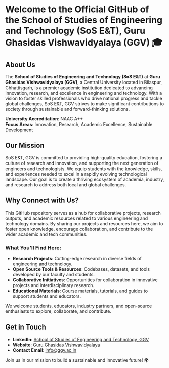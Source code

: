 # Welcome to the Official GitHub of the School of Studies of Engineering and Technology (SoS E&T), Guru Ghasidas Vishwavidyalaya (GGV) 🎓

## About Us

The **School of Studies of Engineering and Technology (SoS E&T)** at **Guru Ghasidas Vishwavidyalaya (GGV)**, a Central University located in Bilaspur, Chhattisgarh, is a premier academic institution dedicated to advancing innovation, research, and excellence in engineering and technology. With a vision to foster skilled professionals who drive national progress and tackle global challenges, SoS E&T, GGV strives to make significant contributions to society through sustainable and forward-thinking solutions.

**University Accreditation**: NAAC A++  
**Focus Areas**: Innovation, Research, Academic Excellence, Sustainable Development

## Our Mission

SoS E&T, GGV is committed to providing high-quality education, fostering a culture of research and innovation, and supporting the next generation of engineers and technologists. We equip students with the knowledge, skills, and experiences needed to excel in a rapidly evolving technological landscape. Our goal is to create a thriving ecosystem of academia, industry, and research to address both local and global challenges.

## Why Connect with Us?

This GitHub repository serves as a hub for collaborative projects, research outputs, and academic resources related to various engineering and technology domains. By sharing our projects and resources here, we aim to foster open knowledge, encourage collaboration, and contribute to the wider academic and tech communities.

### What You’ll Find Here:
- **Research Projects**: Cutting-edge research in diverse fields of engineering and technology.
- **Open Source Tools & Resources**: Codebases, datasets, and tools developed by our faculty and students.
- **Collaborative Initiatives**: Opportunities for collaboration in innovative projects and interdisciplinary research.
- **Educational Materials**: Course materials, tutorials, and guides to support students and educators.

We welcome students, educators, industry partners, and open-source enthusiasts to explore, collaborate, and contribute.

## Get in Touch

- **LinkedIn**: [School of Studies of Engineering and Technology, GGV](https://www.linkedin.com/)  
- **Website**: [Guru Ghasidas Vishwavidyalaya](http://ggv.ac.in)  
- **Contact Email**: [info@ggv.ac.in](mailto:info@ggv.ac.in)

Join us in our mission to build a sustainable and innovative future! 🌍
